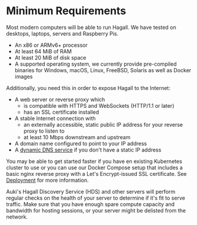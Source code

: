 # Minimum Requirements

Most modern computers will be able to run Hagall. We have tested on desktops, laptops, servers and Raspberry Pis.

- An x86 or ARMv6+ processor
- At least 64 MiB of RAM
- At least 20 MiB of disk space
- A supported operating system, we currently provide pre-compiled binaries for Windows, macOS, Linux, FreeBSD, Solaris as well as Docker images

Additionally, you need this in order to expose Hagall to the Internet:

- A web server or reverse proxy which
  - is compatible with HTTPS and WebSockets (HTTP/1.1 or later)
  - has an SSL certificate installed
- A stable Internet connection with
  - an externally accessible, static public IP address for your reverse proxy to listen to
  - at least 10 Mbps downstream and upstream
- A domain name configured to point to your IP address
- A [dynamic DNS service](https://en.wikipedia.org/wiki/Dynamic_DNS) if you don't have a static IP address

You may be able to get started faster if you have en existing Kubernetes cluster to use
or you can use our Docker Compose setup that includes a basic nginx reverse proxy with a
Let's Encrypt-issued SSL certificate. See [Deployment](deployment.md) for more
information.

Auki's Hagall Discovery Service (HDS) and other servers will perform regular checks on the health of your server to determine if it's fit to serve traffic. Make sure that you have enough spare compute capacity and bandwidth for hosting sessions, or your server might be delisted from the network.
